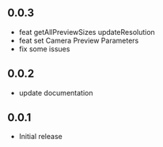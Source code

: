 


## 0.0.3

- feat getAllPreviewSizes updateResolution 
- feat set Camera Preview Parameters
- fix some issues

## 0.0.2

- update documentation

## 0.0.1

- Initial release
